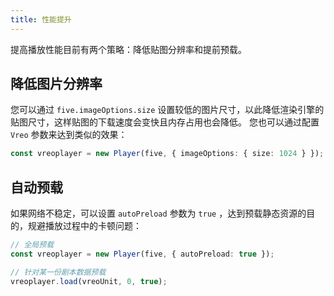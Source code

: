 ```yaml
---
title: 性能提升
---
```


提高播放性能目前有两个策略：降低贴图分辨率和提前预载。

## 降低图片分辨率

您可以通过 `five.imageOptions.size` 设置较低的图片尺寸，以此降低渲染引擎的贴图尺寸，这样贴图的下载速度会变快且内存占用也会降低。 您也可以通过配置 `Vreo` 参数来达到类似的效果：

```ts
const vreoplayer = new Player(five, { imageOptions: { size: 1024 } });
```

## 自动预载

如果网络不稳定，可以设置 `autoPreload` 参数为 `true` ，达到预载静态资源的目的，规避播放过程中的卡顿问题：

```ts
// 全局预载
const vreoplayer = new Player(five, { autoPreload: true });

// 针对某一份剧本数据预载
vreoplayer.load(vreoUnit, 0, true);
```
